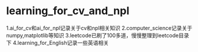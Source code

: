 # learning_for_cv_and_npl
1.ai_for_cv和ai_for_npl记录关于cv和npl相关知识
2.computer_science记录关于numpy,matplotlib等知识
3.leetcode已刷了100多道，慢慢整理到leetcode目录下
4.learning_for_English记录一些英语相关